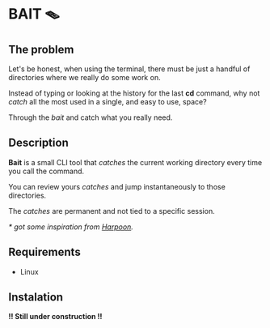 # BAIT 🪤

## The problem

Let's be honest, when using the terminal, there must be just a handful of directories where we really do some work on.

Instead of typing or looking at the history for the last __cd__ command, why not _catch_ all the most used in a single, and easy to use, space?

Through the _bait_ and catch what you really need.

## Description

__Bait__ is a small CLI tool that _catches_ the current working directory every time you call the command.

You can review yours _catches_ and jump instantaneously to those directories.

The _catches_ are permanent and not tied to a specific session.

_* got some inspiration from [Harpoon](https://github.com/ThePrimeagen/harpoon)._

## Requirements

- Linux

## Instalation

__!! Still under construction !!__
